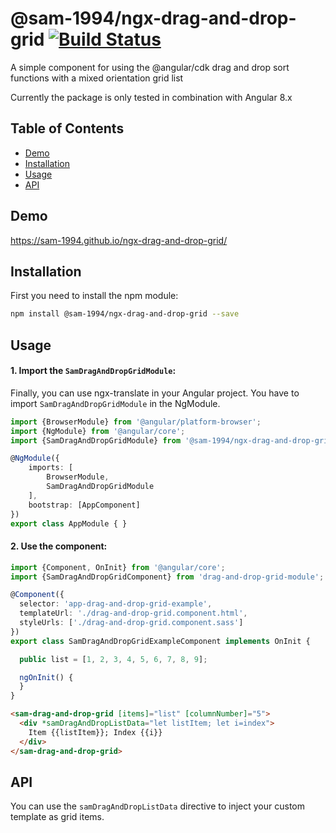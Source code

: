 # @sam-1994/ngx-drag-and-drop-grid [![Build Status](https://travis-ci.com/sam-1994/ngx-drag-and-drop-grid.svg?branch=master)](https://travis-ci.com/sam-1994/ngx-drag-and-drop-grid)

A simple component for using the @angular/cdk drag and drop sort functions with a mixed orientation grid list

Currently the package is only tested in combination with Angular 8.x

## Table of Contents
* [Demo](#demo)
* [Installation](#installation)
* [Usage](#usage)
* [API](#api)


## Demo
https://sam-1994.github.io/ngx-drag-and-drop-grid/

## Installation

First you need to install the npm module:

```sh
npm install @sam-1994/ngx-drag-and-drop-grid --save
```

## Usage

#### 1. Import the `SamDragAndDropGridModule`:

Finally, you can use ngx-translate in your Angular project. You have to import `SamDragAndDropGridModule` in the NgModule.

```ts
import {BrowserModule} from '@angular/platform-browser';
import {NgModule} from '@angular/core';
import {SamDragAndDropGridModule} from '@sam-1994/ngx-drag-and-drop-grid';

@NgModule({
    imports: [
        BrowserModule,
        SamDragAndDropGridModule
    ],
    bootstrap: [AppComponent]
})
export class AppModule { }
```

#### 2. Use the component:

```ts
import {Component, OnInit} from '@angular/core';
import {SamDragAndDropGridComponent} from 'drag-and-drop-grid-module';

@Component({
  selector: 'app-drag-and-drop-grid-example',
  templateUrl: './drag-and-drop-grid.component.html',
  styleUrls: ['./drag-and-drop-grid.component.sass']
})
export class SamDragAndDropGridExampleComponent implements OnInit {

  public list = [1, 2, 3, 4, 5, 6, 7, 8, 9];

  ngOnInit() {
  }
}
```

```html
<sam-drag-and-drop-grid [items]="list" [columnNumber]="5">
  <div *samDragAndDropListData="let listItem; let i=index">
    Item {{listItem}}; Index {{i}}
  </div>
</sam-drag-and-drop-grid>
```

## API

You can use the `samDragAndDropListData` directive to inject your custom template as grid items.
